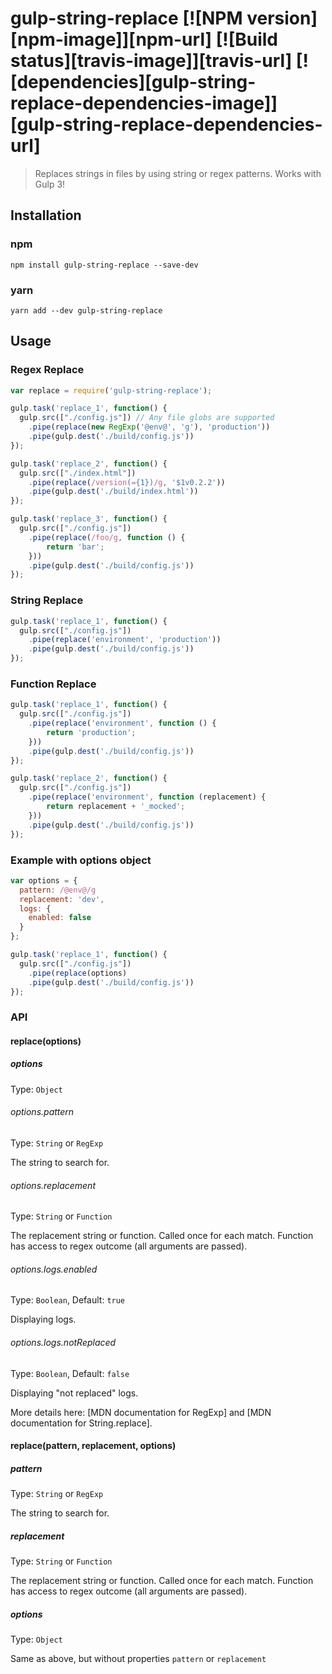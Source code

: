# gulp-string-replace [![NPM version][npm-image]][npm-url] [![Build status][travis-image]][travis-url] [![dependencies][gulp-string-replace-dependencies-image]][gulp-string-replace-dependencies-url]
> Replaces strings in files by using string or regex patterns. Works with Gulp 3!

## Installation

### npm
```shell
npm install gulp-string-replace --save-dev
```

### yarn
```shell
yarn add --dev gulp-string-replace
```

## Usage

### Regex Replace
```javascript
var replace = require('gulp-string-replace');

gulp.task('replace_1', function() {
  gulp.src(["./config.js"]) // Any file globs are supported
    .pipe(replace(new RegExp('@env@', 'g'), 'production'))
    .pipe(gulp.dest('./build/config.js'))
});

gulp.task('replace_2', function() {
  gulp.src(["./index.html"])
    .pipe(replace(/version(={1})/g, '$1v0.2.2'))
    .pipe(gulp.dest('./build/index.html'))
});

gulp.task('replace_3', function() {
  gulp.src(["./config.js"])
    .pipe(replace(/foo/g, function () {
        return 'bar';
    }))
    .pipe(gulp.dest('./build/config.js'))
});
```
### String Replace
```javascript
gulp.task('replace_1', function() {
  gulp.src(["./config.js"])
    .pipe(replace('environment', 'production'))
    .pipe(gulp.dest('./build/config.js'))
});
```
### Function Replace
```javascript
gulp.task('replace_1', function() {
  gulp.src(["./config.js"])
    .pipe(replace('environment', function () {
        return 'production';
    }))
    .pipe(gulp.dest('./build/config.js'))
});

gulp.task('replace_2', function() {
  gulp.src(["./config.js"])
    .pipe(replace('environment', function (replacement) {
        return replacement + '_mocked';
    }))
    .pipe(gulp.dest('./build/config.js'))
});
```

### Example with options object
```javascript
var options = {
  pattern: /@env@/g
  replacement: 'dev',
  logs: {
    enabled: false
  }
};

gulp.task('replace_1', function() {
  gulp.src(["./config.js"])
    .pipe(replace(options)
    .pipe(gulp.dest('./build/config.js'))
});
```

### API

#### replace(options)

##### options
Type: `Object`

###### options.pattern
Type: `String` or `RegExp`

The string to search for.

###### options.replacement
Type: `String` or `Function`

The replacement string or function. Called once for each match.
Function has access to regex outcome (all arguments are passed).

###### options.logs.enabled
Type: `Boolean`, Default: `true`

Displaying logs.

###### options.logs.notReplaced
Type: `Boolean`, Default: `false`

Displaying "not replaced" logs.

More details here: [MDN documentation for RegExp] and [MDN documentation for String.replace].

#### replace(pattern, replacement, options)

##### pattern
Type: `String` or `RegExp`

The string to search for.

##### replacement
Type: `String` or `Function`

The replacement string or function. Called once for each match.
Function has access to regex outcome (all arguments are passed).

##### options
Type: `Object`

Same as above, but without properties `pattern` or `replacement`
